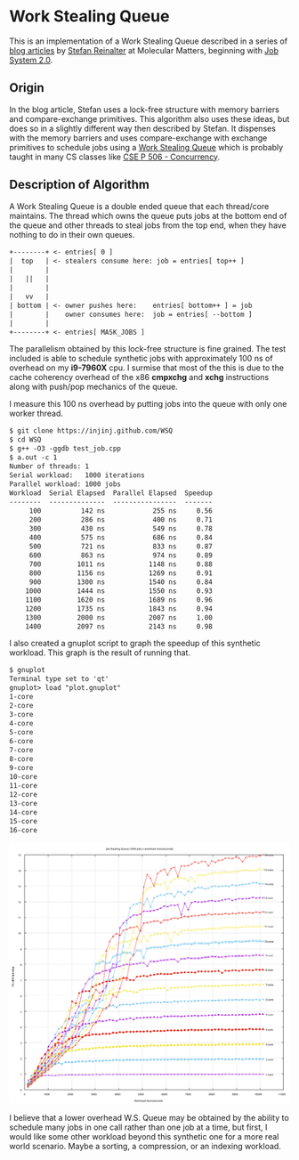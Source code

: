 # Work Stealing Queue

This is an implementation of a Work Stealing Queue described in a series of
[blog articles](https://blog.molecular-matters.com) by [Stefan
Reinalter](https://twitter.com/molecularmusing) at Molecular Matters, beginning
with [Job System
2.0](https://blog.molecular-matters.com/2015/08/24/job-system-2-0-lock-free-work-stealing-part-1-basics/).

## Origin

In the blog article, Stefan uses a lock-free structure with memory barriers and
compare-exchange primitives.  This algorithm also uses these ideas, but does so
in a slightly different way then described by Stefan.  It dispenses with the
memory barriers and uses compare-exchange with exchange primitives to schedule
jobs using a [Work Stealing
Queue](https://stackoverflow.com/questions/27830691/work-stealing-and-deques)
which is probably taught in many CS classes like [CSE P 506 -
Concurrency](https://courses.cs.washington.edu/courses/csep506/11sp/Home.html).

## Description of Algorithm

A Work Stealing Queue is a double ended queue that each thread/core maintains.
The thread which owns the queue puts jobs at the bottom end of the queue and
other threads to steal jobs from the top end, when they have nothing to do in
their own queues.

```console
+--------+ <- entries[ 0 ]
|  top   | <- stealers consume here: job = entries[ top++ ]
|        |
|   ||   |
|        |
|   vv   |
| bottom | <- owner pushes here:    entries[ bottom++ ] = job
|        |    owner consumes here:  job = entries[ --bottom ]
|        |
+--------+ <- entries[ MASK_JOBS ]
```

The parallelism obtained by this lock-free structure is fine grained.  The test
included is able to schedule synthetic jobs with approximately 100 ns of
overhead on my <b>i9-7960X</b> cpu.  I surmise that most of the this is due to
the cache coherency overhead of the x86 <b>cmpxchg</b> and <b>xchg</b>
instructions along with push/pop mechanics of the queue.

I measure this 100 ns overhead by putting jobs into the queue with only one
worker thread.

```console
$ git clone https://injinj.github.com/WSQ
$ cd WSQ
$ g++ -O3 -ggdb test_job.cpp
$ a.out -c 1
Number of threads: 1
Serial workload:   1000 iterations
Parallel workload: 1000 jobs
Workload  Serial Elapsed  Parallel Elapsed  Speedup
--------  --------------  ----------------  -------
     100          142 ns            255 ns     0.56
     200          286 ns            400 ns     0.71
     300          430 ns            549 ns     0.78
     400          575 ns            686 ns     0.84
     500          721 ns            833 ns     0.87
     600          863 ns            974 ns     0.89
     700         1011 ns           1148 ns     0.88
     800         1156 ns           1269 ns     0.91
     900         1300 ns           1540 ns     0.84
    1000         1444 ns           1550 ns     0.93
    1100         1620 ns           1689 ns     0.96
    1200         1735 ns           1843 ns     0.94
    1300         2000 ns           2007 ns     1.00
    1400         2097 ns           2143 ns     0.98
```

I also created a gnuplot script to graph the speedup of this synthetic
workload.  This graph is the result of running that.

```console
$ gnuplot
Terminal type set to 'qt'
gnuplot> load "plot.gnuplot"
1-core
2-core
3-core
4-core
5-core
6-core
7-core
8-core
9-core
10-core
11-core
12-core
13-core
14-core
15-core
16-core
```

![Job Stealing Queue](jsq.svg)

I believe that a lower overhead W.S. Queue may be obtained by the ability to
schedule many jobs in one call rather than one job at a time, but first, I
would like some other workload beyond this synthetic one for a more real world
scenario.  Maybe a sorting, a compression, or an indexing workload.

